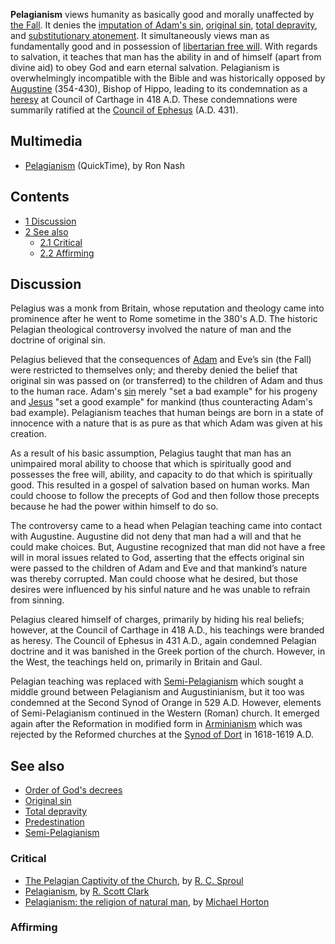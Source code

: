 **Pelagianism** views humanity as basically good and morally
unaffected by [the Fall](The_Fall "The Fall"). It denies the
[imputation of Adam's sin](Imputation_of_Adam's_sin "Imputation of Adam's sin"),
[original sin](Original_sin "Original sin"),
[total depravity](Total_depravity "Total depravity"), and
[substitutionary atonement](Substitutionary_atonement "Substitutionary atonement").
It simultaneously views man as fundamentally good and in possession
of
[libertarian free will](Libertarian_free_will "Libertarian free will").
With regards to salvation, it teaches that man has the ability in
and of himself (apart from divine aid) to obey God and earn eternal
salvation. Pelagianism is overwhelmingly incompatible with the
Bible and was historically opposed by
[Augustine](Augustine "Augustine") (354-430), Bishop of Hippo,
leading to its condemnation as a [heresy](Heresy "Heresy") at
Council of Carthage in 418 A.D. These condemnations were summarily
ratified at the
[Council of Ephesus](Council_of_Ephesus "Council of Ephesus") (A.D.
431).



## Multimedia

-   [Pelagianism](http://biblicaltraining.org/audio/TH620/philosophy_28.mov)
    (QuickTime), by Ron Nash

## Contents

-   [1 Discussion](#Discussion)
-   [2 See also](#See_also)
    -   [2.1 Critical](#Critical)
    -   [2.2 Affirming](#Affirming)




## Discussion

Pelagius was a monk from Britain, whose reputation and theology
came into prominence after he went to Rome sometime in the 380's
A.D. The historic Pelagian theological controversy involved the
nature of man and the doctrine of original sin.

Pelagius believed that the consequences of [Adam](Adam "Adam") and
Eve’s sin (the Fall) were restricted to themselves only; and
thereby denied the belief that original sin was passed on (or
transferred) to the children of Adam and thus to the human race.
Adam's [sin](Sin "Sin") merely "set a bad example" for his progeny
and [Jesus](Jesus "Jesus") "set a good example" for mankind (thus
counteracting Adam's bad example). Pelagianism teaches that human
beings are born in a state of innocence with a nature that is as
pure as that which Adam was given at his creation.

As a result of his basic assumption, Pelagius taught that man has
an unimpaired moral ability to choose that which is spiritually
good and possesses the free will, ability, and capacity to do that
which is spiritually good. This resulted in a gospel of salvation
based on human works. Man could choose to follow the precepts of
God and then follow those precepts because he had the power within
himself to do so.

The controversy came to a head when Pelagian teaching came into
contact with Augustine. Augustine did not deny that man had a will
and that he could make choices. But, Augustine recognized that man
did not have a free will in moral issues related to God, asserting
that the effects original sin were passed to the children of Adam
and Eve and that mankind’s nature was thereby corrupted. Man could
choose what he desired, but those desires were influenced by his
sinful nature and he was unable to refrain from sinning.

Pelagius cleared himself of charges, primarily by hiding his real
beliefs; however, at the Council of Carthage in 418 A.D., his
teachings were branded as heresy. The Council of Ephesus in 431
A.D., again condemned Pelagian doctrine and it was banished in the
Greek portion of the church. However, in the West, the teachings
held on, primarily in Britain and Gaul.

Pelagian teaching was replaced with
[Semi-Pelagianism](Semi-Pelagianism "Semi-Pelagianism") which
sought a middle ground between Pelagianism and Augustinianism, but
it too was condemned at the Second Synod of Orange in 529 A.D.
However, elements of Semi-Pelagianism continued in the Western
(Roman) church. It emerged again after the Reformation in modified
form in [Arminianism](Arminianism "Arminianism") which was rejected
by the Reformed churches at the
[Synod of Dort](Synod_of_Dort "Synod of Dort") in 1618-1619 A.D.

## See also

-   [Order of God's decrees](Order_of_God's_decrees "Order of God's decrees")
-   [Original sin](Original_sin "Original sin")
-   [Total depravity](Total_depravity "Total depravity")
-   [Predestination](Predestination "Predestination")
-   [Semi-Pelagianism](Semi-Pelagianism "Semi-Pelagianism")

### Critical

-   [The Pelagian Captivity of the Church](http://www.modernreformation.org/rc01pelagian.htm),
    by [R. C. Sproul](R._C._Sproul "R. C. Sproul")
-   [Pelagianism](http://public.csusm.edu/public/guests/rsclark/Pelagius.htm),
    by [R. Scott Clark](R._Scott_Clark "R. Scott Clark")
-   [Pelagianism: the religion of natural man](http://www.monergism.com/thethreshold/articles/onsite/pelagiannatural.html),
    by [Michael Horton](Michael_Horton "Michael Horton")

### Affirming



